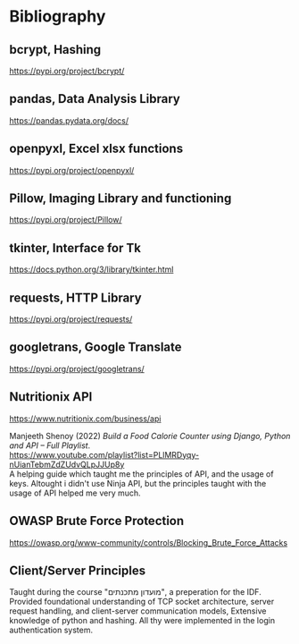 # Bibliography

## bcrypt, Hashing 

   https://pypi.org/project/bcrypt/  

## pandas, Data Analysis Library  
 
   https://pandas.pydata.org/docs/  

## openpyxl, Excel xlsx functions
  
   https://pypi.org/project/openpyxl/  

## Pillow, Imaging Library and functioning 

   https://pypi.org/project/Pillow/  

## tkinter, Interface for Tk

   https://docs.python.org/3/library/tkinter.html  

## requests, HTTP Library 

   https://pypi.org/project/requests/  

## googletrans, Google Translate 

   https://pypi.org/project/googletrans/  

## Nutritionix API 

   https://www.nutritionix.com/business/api

   Manjeeth Shenoy (2022) *Build a Food Calorie Counter using Django, Python and API – Full Playlist*.  
   https://www.youtube.com/playlist?list=PLlMRDyqy-nUianTebmZdZUdvQLpJJUp8y  
   A helping guide which taught me the principles of API, and the usage of keys. Altought i didn't use Ninja API, but the principles taught with the usage of API helped me 
   very much. 

## OWASP Brute Force Protection 

   https://owasp.org/www-community/controls/Blocking_Brute_Force_Attacks  

## Client/Server Principles

Taught during the course "מועדון מתכנתים", a preperation for the IDF. 
Provided foundational understanding of TCP socket architecture, server request handling, and client-server communication models, Extensive knowledge of python and hashing. All thy were implemented in the login authentication system.


  

